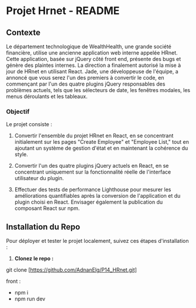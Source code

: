 # Projet Hrnet - README

## Contexte

Le département technologique de WealthHealth, une grande société financière, utilise une ancienne application web interne appelée HRnet. Cette application, basée sur jQuery côté front end, présente des bugs et génère des plaintes internes. La direction a finalement autorisé la mise à jour de HRnet en utilisant React. Jade, une développeuse de l'équipe, a annoncé que vous serez l'un des premiers à convertir le code, en commençant par l'un des quatre plugins jQuery responsables des problèmes actuels, tels que les sélecteurs de date, les fenêtres modales, les menus déroulants et les tableaux.

### Objectif

Le projet consiste :

1. Convertir l'ensemble du projet HRnet en React, en se concentrant initialement sur les pages "Create Employee" et "Employee List," tout en ajoutant un système de gestion d'état et en maintenant la cohérence du style.

2. Convertir l'un des quatre plugins jQuery actuels en React, en se concentrant uniquement sur la fonctionnalité réelle de l'interface utilisateur du plugin.

3. Effectuer des tests de performance Lighthouse pour mesurer les améliorations quantifiables après la conversion de l'application et du plugin choisi en React. Envisager également la publication du composant React sur npm.

## Installation du Repo

Pour déployer et tester le projet localement, suivez ces étapes d'installation :

1. **Clonez le repo :**

  git clone [https://github.com/AdnanElg/P14_HRnet.git]

  front :
  - npm i
  - npm run dev
